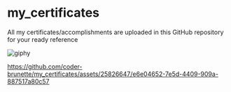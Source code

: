 # my_certificates
All my certificates/accomplishments are uploaded in this GitHub repository for your ready reference

![giphy](https://github.com/coder-brunette/my_certificates/assets/25826647/3ca7db49-1ac6-4731-8dcd-db7efee92c24)

https://github.com/coder-brunette/my_certificates/assets/25826647/e6e04652-7e5d-4409-909a-887517a80c57

